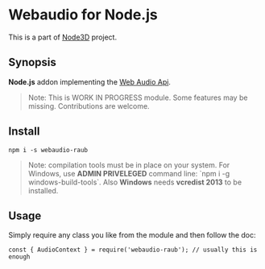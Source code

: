 # Webaudio for Node.js

This is a part of [Node3D](https://github.com/node-3d) project.


## Synopsis

**Node.js** addon implementing the
[Web Audio Api](https://developer.mozilla.org/en-US/docs/Web/API/Web_Audio_API).

> Note: This is WORK IN PROGRESS module. Some features may be missing. Contributions are welcome.


## Install

```
npm i -s webaudio-raub
```

> Note: compilation tools must be in place on your system.
For Windows, use **ADMIN PRIVELEGED** command line:
\`npm i -g windows-build-tools\`.
Also **Windows** needs **vcredist 2013** to be installed.


## Usage

Simply require any class you like from the module and then follow the doc:

```
const { AudioContext } = require('webaudio-raub'); // usually this is enough
```
